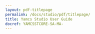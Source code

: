 ```yaml
---
layout: pdf-titlepage
permalink: /docs/studio/pdf/titlepage/
title: Yamcs Studio User Guide
docref: YAMCSSTCORE-SA-MA-
---
```


